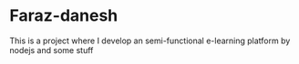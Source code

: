 # Faraz-danesh
This is a project where I develop an semi-functional e-learning platform by nodejs and some stuff
